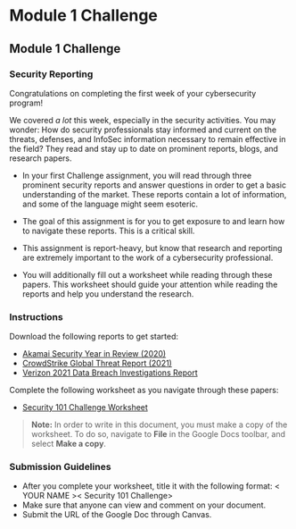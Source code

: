# Module 1 Challenge

## Module 1 Challenge <assignment>

### Security Reporting

Congratulations on completing the first week of your cybersecurity program!
 
We covered *a lot* this week, especially in the security activities. You may wonder: How do security professionals stay informed and current on the threats, defenses, and InfoSec information necessary to remain effective in the field? They read and stay up to date on prominent reports, blogs, and research papers.
 
* In your first Challenge assignment, you will read through three prominent security reports and answer questions in order to get a basic understanding of the market. These reports contain a lot of information, and some of the language might seem esoteric.
 
* The goal of this assignment is for you to get exposure to and learn how to navigate these reports. This is a critical skill.
 
* This assignment is report-heavy, but know that research and reporting are extremely important to the work of a cybersecurity professional.
 
* You will additionally fill out a worksheet while reading through these papers. This worksheet should guide your attention while reading the reports and help you understand the research.

### Instructions

Download the following reports to get started:
* [Akamai Security Year in Review (2020)](https://drive.google.com/file/d/1HefXRqMudz5elB_seBDfXaoPhau1mdg5/view?usp=sharing)
* [CrowdStrike Global Threat Report (2021)](https://drive.google.com/file/d/1t3cl2fU3Pp6I4_mwGX4W6D4qslFjdVSp/view?usp=sharing)
* [Verizon 2021 Data Breach Investigations Report](https://drive.google.com/file/d/1t0dFuDqnta0YcJy3c95o5rXyVBFmBRqa/view?usp=sharing)
 
Complete the following worksheet as you navigate through these papers:
* [Security 101 Challenge Worksheet](https://docs.google.com/document/d/17kXYMZ1rIGGR8I-wCzDh0GsYBRUPlyIyM8RYBzPFx2E/edit?usp=sharing)
 
> **Note:** In order to write in this document, you must make a copy of the worksheet. To do so, navigate to **File** in the Google Docs toolbar, and select **Make a copy**.
 
### Submission Guidelines

* After you complete your worksheet, title it with the following format: < YOUR NAME >< Security 101 Challenge>
* Make sure that anyone can view and comment on your document.
* Submit the URL of the Google Doc through Canvas.
